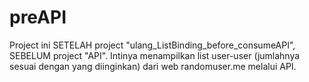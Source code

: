 # preAPI
Project ini SETELAH project "ulang_ListBinding_before_consumeAPI", SEBELUM project "API".
Intinya menampilkan list user-user (jumlahnya sesuai dengan yang diinginkan) dari web randomuser.me melalui API.
